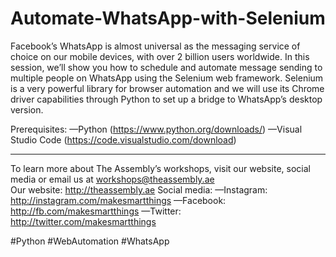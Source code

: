 # Automate-WhatsApp-with-Selenium
Facebook’s WhatsApp is almost universal as the messaging service of choice on our mobile devices, with over 2 billion users worldwide. In this session, we’ll show you how to schedule and automate message sending to multiple people on WhatsApp using the Selenium web framework. Selenium is a very powerful library for browser automation and we will use its Chrome driver capabilities through Python to set up a bridge to WhatsApp’s desktop version.  

Prerequisites: —Python (https://www.python.org/downloads/) —Visual Studio Code (https://code.visualstudio.com/download)  

-----------------------------------------  

To learn more about The Assembly’s workshops, visit our website, social media or email us at workshops@theassembly.ae  
Our website: http://theassembly.ae 
Social media: —Instagram: http://instagram.com/makesmartthings 
—Facebook: http://fb.com/makesmartthings 
—Twitter: http://twitter.com/makesmartthings  

#Python #WebAutomation #WhatsApp
